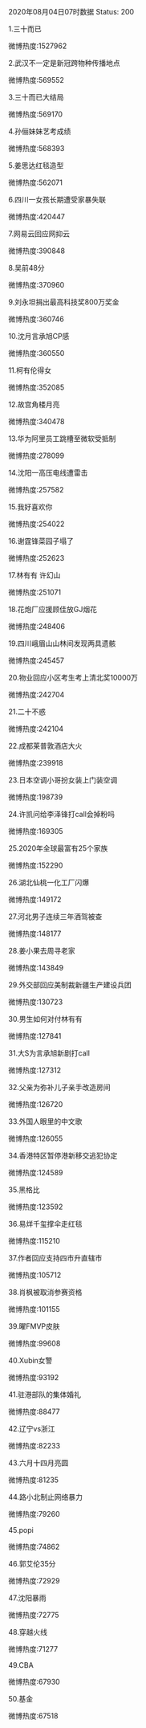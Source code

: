 2020年08月04日07时数据
Status: 200

1.三十而已

微博热度:1527962

2.武汉不一定是新冠跨物种传播地点

微博热度:569552

3.三十而已大结局

微博热度:569170

4.孙俪妹妹艺考成绩

微博热度:568393

5.姜思达红毯造型

微博热度:562071

6.四川一女孩长期遭受家暴失联

微博热度:420447

7.网易云回应网抑云

微博热度:390848

8.吴前48分

微博热度:370960

9.刘永坦捐出最高科技奖800万奖金

微博热度:360746

10.沈月言承旭CP感

微博热度:360550

11.柯有伦得女

微博热度:352085

12.故宫角楼月亮

微博热度:340478

13.华为阿里员工跳槽至微软受抵制

微博热度:278099

14.沈阳一高压电线遭雷击

微博热度:257582

15.我好喜欢你

微博热度:254022

16.谢霆锋菜园子塌了

微博热度:252623

17.林有有 许幻山

微博热度:251071

18.花炮厂应援顾佳放GJ烟花

微博热度:248406

19.四川峨眉山山林间发现两具遗骸

微博热度:245457

20.物业回应小区考生考上清北奖10000万

微博热度:242704

21.二十不惑

微博热度:242104

22.成都莱普敦酒店大火

微博热度:239918

23.日本空调小哥扮女装上门装空调

微博热度:198739

24.许凯问给李泽锋打call会掉粉吗

微博热度:169305

25.2020年全球最富有25个家族

微博热度:152290

26.湖北仙桃一化工厂闪爆

微博热度:149172

27.河北男子连续三年酒驾被查

微博热度:148177

28.姜小果去周寻老家

微博热度:143849

29.外交部回应美制裁新疆生产建设兵团

微博热度:130723

30.男生如何对付林有有

微博热度:127841

31.大S为言承旭新剧打call

微博热度:127312

32.父亲为弥补儿子亲手改造房间

微博热度:126720

33.外国人眼里的中文歌

微博热度:126055

34.香港特区暂停港新移交逃犯协定

微博热度:124589

35.黑格比

微博热度:123592

36.易烊千玺撑伞走红毯

微博热度:115210

37.作者回应支持四市升直辖市

微博热度:105712

38.肖枫被取消参赛资格

微博热度:101155

39.曜FMVP皮肤

微博热度:99608

40.Xubin女警

微博热度:93192

41.驻港部队的集体婚礼

微博热度:88477

42.辽宁vs浙江

微博热度:82233

43.六月十四月亮圆

微博热度:81235

44.路小北制止网络暴力

微博热度:79260

45.popi

微博热度:74862

46.郭艾伦35分

微博热度:72929

47.沈阳暴雨

微博热度:72775

48.穿越火线

微博热度:71277

49.CBA

微博热度:67930

50.基金

微博热度:67518

